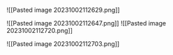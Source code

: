 
![[Pasted image 20231002112629.png]]

![[Pasted image 20231002112647.png]]
![[Pasted image 20231002112720.png]]

![[Pasted image 20231002112703.png]]

